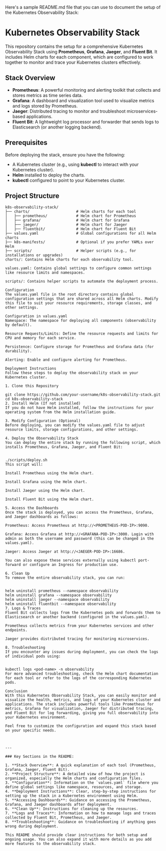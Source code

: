 Here's a sample README.md file that you can use to document the setup of the Kubernetes Observability Stack:


# Kubernetes Observability Stack

This repository contains the setup for a comprehensive Kubernetes Observability Stack using **Prometheus**, **Grafana**, **Jaeger**, and **Fluent Bit**. It includes Helm charts for each component, which are configured to work together to monitor and trace your Kubernetes clusters effectively.

## Stack Overview

- **Prometheus**: A powerful monitoring and alerting toolkit that collects and stores metrics as time series data.
- **Grafana**: A dashboard and visualization tool used to visualize metrics and logs stored by Prometheus.
- **Jaeger**: Distributed tracing to monitor and troubleshoot microservices-based applications.
- **Fluent Bit**: A lightweight log processor and forwarder that sends logs to Elasticsearch (or another logging backend).

## Prerequisites

Before deploying the stack, ensure you have the following:

- A Kubernetes cluster (e.g., using **kubectl** to interact with your Kubernetes cluster).
- **Helm** installed to deploy the charts.
- **kubectl** configured to point to your Kubernetes cluster.

## Project Structure

```plaintext
k8s-observability-stack/
├── charts/                     # Helm charts for each tool
│   ├── prometheus/             # Helm chart for Prometheus
│   ├── grafana/                # Helm chart for Grafana
│   ├── jaeger/                 # Helm chart for Jaeger
│   ├── fluentbit/              # Helm chart for Fluent Bit
├── values.yaml                 # Global configurations for all Helm charts
├── k8s-manifests/              # Optional if you prefer YAMLs over Helm
├── scripts/                    # Helper scripts (e.g., for installations or upgrades)
charts/: Contains Helm charts for each observability tool.

values.yaml: Contains global settings to configure common settings like resource limits and namespaces.

scripts/: Contains helper scripts to automate the deployment process.

Configuration
The values.yaml file in the root directory contains global configuration settings that are shared across all Helm charts. Modify this file to suit your resource requirements, storage classes, and other settings.

Configuration in values.yaml
Namespace: The namespace for deploying all components (observability by default).

Resource Requests/Limits: Define the resource requests and limits for CPU and memory for each service.

Persistence: Configure storage for Prometheus and Grafana data (for durability).

Alerting: Enable and configure alerting for Prometheus.

Deployment Instructions
Follow these steps to deploy the observability stack on your Kubernetes cluster.

1. Clone this Repository

git clone https://github.com/your-username/k8s-observability-stack.git
cd k8s-observability-stack
2. Install Helm (If not installed)
If you do not have Helm installed, follow the instructions for your operating system from the Helm installation guide.

3. Modify Configuration (Optional)
Before deploying, you can modify the values.yaml file to adjust resource limits, storage configurations, and other settings.

4. Deploy the Observability Stack
You can deploy the entire stack by running the following script, which installs Prometheus, Grafana, Jaeger, and Fluent Bit:


./scripts/deploy.sh
This script will:

Install Prometheus using the Helm chart.

Install Grafana using the Helm chart.

Install Jaeger using the Helm chart.

Install Fluent Bit using the Helm chart.

5. Access the Dashboards
Once the stack is deployed, you can access the Prometheus, Grafana, and Jaeger dashboards as follows:

Prometheus: Access Prometheus at http://<PROMETHEUS-POD-IP>:9090.

Grafana: Access Grafana at http://<GRAFANA-POD-IP>:3000. Login with admin as both the username and password (this can be changed in the values.yaml).

Jaeger: Access Jaeger at http://<JAEGER-POD-IP>:16686.

You can also expose these services externally using kubectl port-forward or configure an Ingress for production use.

6. Clean Up
To remove the entire observability stack, you can run:


helm uninstall prometheus --namespace observability
helm uninstall grafana --namespace observability
helm uninstall jaeger --namespace observability
helm uninstall fluentbit --namespace observability
7. Logs & Traces
Fluent Bit collects logs from the Kubernetes pods and forwards them to Elasticsearch or another backend (configured in the values.yaml).

Prometheus collects metrics from your Kubernetes services and other endpoints.

Jaeger provides distributed tracing for monitoring microservices.

8. Troubleshooting
If you encounter any issues during deployment, you can check the logs of individual pods using:


kubectl logs <pod-name> -n observability
For more advanced troubleshooting, check the Helm chart documentation for each tool or refer to the logs of the corresponding Kubernetes pods.

Conclusion
With this Kubernetes Observability Stack, you can easily monitor and visualize the health, metrics, and logs of your Kubernetes cluster and applications. The stack includes powerful tools like Prometheus for metrics, Grafana for visualization, Jaeger for distributed tracing, and Fluent Bit for log forwarding, giving you full observability into your Kubernetes environment.

Feel free to customize the configuration and expand this stack based on your specific needs.



---

### Key Sections in the README:

1. **Stack Overview**: A quick explanation of each tool (Prometheus, Grafana, Jaeger, Fluent Bit).
2. **Project Structure**: A detailed view of how the project is organized, especially the Helm charts and configuration files.
3. **Configuration**: Information on the `values.yaml` file where you define global settings like namespace, resources, and storage.
4. **Deployment Instructions**: Clear, step-by-step instructions for setting up the stack in a Kubernetes environment using Helm.
5. **Accessing Dashboards**: Guidance on accessing the Prometheus, Grafana, and Jaeger dashboards after deployment.
6. **Clean Up**: Instructions for cleaning up the resources.
7. **Logs and Traces**: Information on how to manage logs and traces collected by Fluent Bit, Prometheus, and Jaeger.
8. **Troubleshooting**: Guidance on troubleshooting if anything goes wrong during deployment.

This README should provide clear instructions for both setup and ongoing usage. You can also expand it with more details as you add more features to the observability stack.







